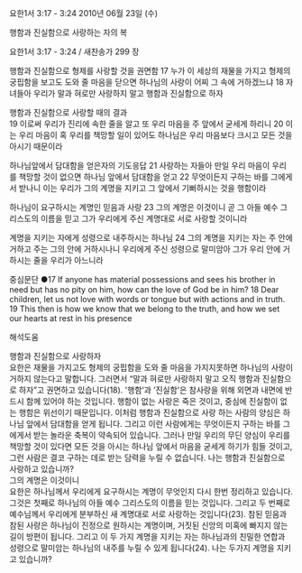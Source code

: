 요한1서 3:17 - 3:24 
2010년 06월 23일 (수)

행함과 진실함으로 사랑하는 자의 복



요한1서 3:17 - 3:24 / 새찬송가 299 장


행함과 진실함으로 형제를 사랑할 것을 권면함 
17 누가 이 세상의 재물을 가지고 형제의 궁핍함을 보고도 도와 줄 마음을 닫으면 하나님의 사랑이 어찌 그 속에 거하겠느냐 18 자녀들아 우리가 말과 혀로만 사랑하지 말고 행함과 진실함으로 하자  

행함과 진실함으로 사랑할 때의 결과  
19 이로써 우리가 진리에 속한 줄을 알고 또 우리 마음을 주 앞에서 굳세게 하리니 20 이는 우리 마음이 혹 우리를 책망할 일이 있어도 하나님은 우리 마음보다 크시고 모든 것을 아시기 때문이라  

하나님앞에서 담대함을 얻은자의 기도응답 
21 사랑하는 자들아 만일 우리 마음이 우리를 책망할 것이 없으면 하나님 앞에서 담대함을 얻고 22 무엇이든지 구하는 바를 그에게서 받나니 이는 우리가 그의 계명을 지키고 그 앞에서 기뻐하시는 것을 행함이라  

하나님이 요구하시는 계명인 믿음과 사랑 
23 그의 계명은 이것이니 곧 그 아들 예수 그리스도의 이름을 믿고 그가 우리에게 주신 계명대로 서로 사랑할 것이니라  

계명을 지키는 자에게 성령으로 내주하시는 하나님 
24 그의 계명을 지키는 자는 주 안에 거하고 주는 그의 안에 거하시나니 우리에게 주신 성령으로 말미암아 그가 우리 안에 거하시는 줄을 우리가 아느니라  

중심문단 ●17 If anyone has material possessions and sees his brother in need but has no pity on him, how can the love of God be in him? 18 Dear children, let us not love with words or tongue but with actions and in truth. 19 This then is how we know that we belong to the truth, and how we set our hearts at rest in his presence

해석도움





행함과 진실함으로 사랑하자   
요한은 재물을 가지고도 형제의 궁핍함을 도와 줄 마음을 가지지못하면 하나님의 사랑이 거하지 않는다고 말합니다. 그러면서 “말과 혀로만 사랑하지 말고 오직 행함과 진실함으로 하자”고 권면하고 있습니다(18). '행함‘과  ’진실함'은 참사랑을 위해 외면과 내면에 반드시  함께 있어야 하는 것입니다. 행함이 없는 사랑은 죽은 것이고, 중심에 진실함이 없는 행함은 위선이기 때문입니다. 이처럼 행함과 진실함으로 사랑 하는 사람의 양심은 하나님 앞에서 담대함을 얻게 됩니다. 그리고 이런 사람에게는 무엇이든지 구하는 바를 그에게서 받는 놀라운 축복이 약속되어 있습니다. 그러나 만일 우리의 무딘 양심이 우리를 책망할 것이 있다면 모든 것을 아시는 하나님 앞에서 마음을 굳세게 하기가 힘들 것이고, 그런 사람은 결코 구하는 데로 받는 담력을 누릴 수 없습니다. 나는 행함과 진실함으로 사랑하고 있습니까?    
그의 계명은 이것이니   
요한은 하나님께서 우리에게 요구하시는 계명이 무엇인지 다시 한번 정리하고 있습니다. 그것은 첫째로 하나님의 아들 예수 그리스도의 이름을 믿는 것입니다. 그리고 두 번째로 예수님께서 우리에게 분부하신 새 계명대로 서로 사랑하는 것입니다(23). 참된 믿음과 참된 사랑은 하나님이 진정으로 원하시는 계명이며, 거짓된 신앙의 미혹에 빠지지 않는 길이 방편이 됩니다. 그리고 이 두 가지 계명을 지키는 자는 하나님과의 친밀한 연합과 성령으로 말미암는 하나님의 내주를 누릴 수 있게 됩니다(24). 나는 두가지 계명을 지키고 있습니까?